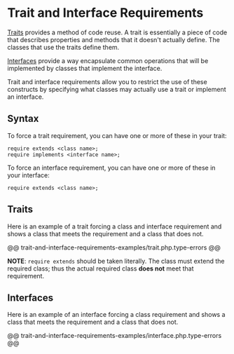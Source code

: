 # Trait and Interface Requirements

[Traits](http://php.net/manual/en/language.oop5.traits.php) provides a method of code reuse. A trait is essentially a piece of code that describes properties and methods that it doesn't actually define. The classes that use the traits define them.

[Interfaces](http://php.net/manual/en/language.oop5.interfaces.php) provide a way encapsulate common operations that will be implemented by classes that implement the interface.

Trait and interface requirements allow you to restrict the use of these constructs by specifying what classes may actually use a trait or implement an interface.

## Syntax

To force a trait requirement, you can have one or more of these in your trait:

```
require extends <class name>;
require implements <interface name>;
```

To force an interface requirement, you can have one or more of these in your interface:

```
require extends <class name>;
```

## Traits

Here is an example of a trait forcing a class and interface requirement and shows a class that meets the requirement and a class that does not.

@@ trait-and-interface-requirements-examples/trait.php.type-errors @@

**NOTE**: `require extends` should be taken literally. The class must extend
the required class; thus the actual required class **does not** meet that requirement.

## Interfaces

Here is an example of an interface forcing a class requirement and shows a class that meets the requirement and a class that does not.

@@ trait-and-interface-requirements-examples/interface.php.type-errors @@
